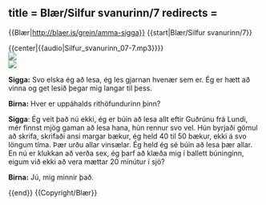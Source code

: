 title = Blær/Silfur svanurinn/7
redirects =
---

{{Blær|http://blaer.is/grein/amma-sigga}}
{{start|Blær/Silfur svanurinn/7}}
<div class="book" data-translate=true data-audio-file="Silfur_svanurinn_07-7.mp3">
{{center|{{audio|Silfur_svanurinn_07-7.mp3}}}}
<html>
<div class="blaer article">



<div class="article-entry">
  <div class="images-two-up">
    <div class="image-box image-box-half">
      <img src="https://ylhyra.is/Special:Filepath/Blær_–_Silfur_svanurinn_10928.jpeg">
    </div>
    <div class="image-box image-box-half">
      <img src="https://ylhyra.is/Special:Filepath/Blær_–_Silfur_svanurinn_2956.jpeg">
    </div>
  </div>

  <div class="text">
    <p><strong data-translate=no data-no-audio=true>Sigga:</strong> Svo elska ég að lesa, ég les gjarnan hvenær sem er. Ég er hætt að vinna og get lesið þegar mig langar til þess.&nbsp;</p>
    <p><strong data-translate=no data-no-audio=true>Birna:</strong> Hver er uppáhalds rithöfundurinn þinn?</p>
    <p><strong data-translate=no data-no-audio=true>Sigga</strong>: Ég veit það nú ekki, ég er búin að lesa allt eftir Guðrúnu frá Lundi, mér finnst mjög gaman að lesa hana, hún rennur svo vel. Hún byrjaði gömul að skrifa, skrifaði ansi margar bækur, ég held 40 til 50 bækur, ekki á svo löngum
      tíma. Þær urðu allar vinsælar. Ég held ég sé búin að lesa þær allar. En nú er klukkan að verða sex, ég þarf að klæða mig í ballett búninginn, eigum við ekki að vera mættar 20 mínútur í sjö?</p>
    <p><strong data-translate=no data-no-audio=true>Birna:</strong> Jú, mig minnir það.</p>
  </div>

</div>

</div>
</html>
</div>
{{end}}
{{Copyright/Blær}}